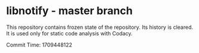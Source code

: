 # libnotify - master branch

This repository contains frozen state of the repository.
Its history is cleared. It is used only for static code
analysis with Codacy.

Commit Time: 1709448122